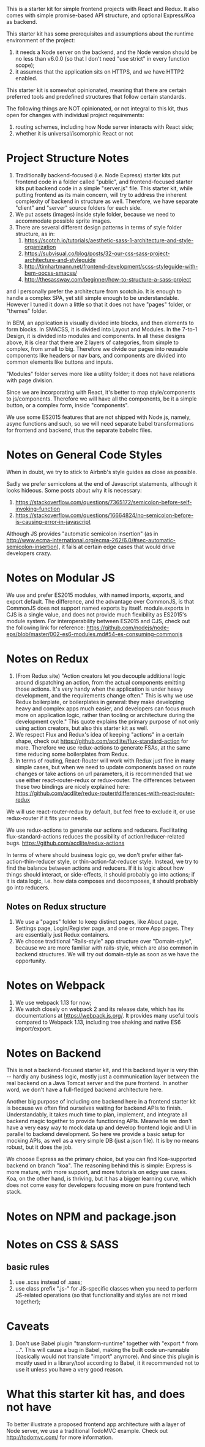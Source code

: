 This is a starter kit for simple frontend projects with React and Redux. It also comes with simple promise-based API structure, and optional Express/Koa as backend.

This starter kit has some prerequisites and assumptions about the runtime environment of the project:
1. it needs a Node server on the backend, and the Node version should be no less than v6.0.0 (so that I don't need "use strict" in every function scope);
2. it assumes that the application sits on HTTPS, and we have HTTP2 enabled.

This starter kit is somewhat opinionated, meaning that there are certain preferred tools and predefined structures that follow certain standards.

The following things are NOT opinionated, or not integral to this kit, thus open for changes with individual project requirements:
1. routing schemes, including how Node server interacts with React side;
2. whether it is universal/isomorphic React or not

# Project Structure Notes
1. Traditionally backend-focused (i.e. Node Express) starter kits put frontend code in a folder called "public", and frontend-focused starter kits put backend code in a simple "server.js" file. This starter kit, while putting frontend as its main concern, will try to address the inherent complexity of backend in structure as well. Therefore, we have separate "client" and "server" source folders for each side.
2. We put assets (images) inside style folder, because we need to accommodate possible sprite images.
3. There are several different design patterns in terms of style folder structure, as in:
    1. https://scotch.io/tutorials/aesthetic-sass-1-architecture-and-style-organization
    2. https://subvisual.co/blog/posts/32-our-css-sass-project-architecture-and-styleguide
    3. http://timhartmann.net/frontend-development/scss-styleguide-with-bem-oocss-smacss/
    4. http://thesassway.com/beginner/how-to-structure-a-sass-project

and I personally prefer the architecture from scotch.io. It is enough to handle a complex SPA, yet still simple enough to be understandable.
However I tuned it down a little so that it does not have "pages" folder, or "themes" folder.

In BEM, an application is visually divided into blocks, and then elements to form blocks. In SMACSS, it is divided into Layout and Modules. In the 7-to-1 Design, it is divided into modules and components.
In all these designs above, it is clear that there are 2 layers of categories, from simple to complex, from small to big. Therefore we divide
our pages into reusable components like headers or nav bars, and components are divided into common elements like buttons and inputs.

"Modules" folder serves more like a utility folder; it does not have relations with page division.

Since we are incorporating with React, it's better to map style/components to js/components. Therefore we will have all the components, be it a simple button, or a complex form, inside "components".
 
We use some ES2015 features that are not shipped with Node.js, namely, async functions and such, so we will need separate babel transformations for frontend and backend, thus the separate babelrc files.

# Notes on General Code Styles
When in doubt, we try to stick to Airbnb's style guides as close as possible.

Sadly we prefer semicolons at the end of Javascript statements, although it looks hideous. Some posts about why it is necessary:

1. https://stackoverflow.com/questions/7365172/semicolon-before-self-invoking-function
2. https://stackoverflow.com/questions/16664824/no-semicolon-before-is-causing-error-in-javascript

Although JS provides "automatic semicolon insertion" (as in http://www.ecma-international.org/ecma-262/6.0/#sec-automatic-semicolon-insertion), it fails at certain edge cases that would drive developers crazy.


# Notes on Modular JS
We use and prefer ES2015 modules, with named imports, exports, and export default. The difference, and the advantage over CommonJS, is that CommonJS does not support named exports by itself. module.exports in CJS is a single value, and does not provide much flexibility as ES2015's module system.
For interoperability between ES2015 and CJS, check out the following link for reference:
https://github.com/nodejs/node-eps/blob/master/002-es6-modules.md#54-es-consuming-commonjs

# Notes on Redux
1. (From Redux site) "Action creators let you decouple additional logic around dispatching an action, from the actual components emitting those actions. It's very handy when the application is under heavy development, and the requirements change often."
This is why we use Redux boilerplate, or boilerplates in general: they make developing heavy and complex apps much easier, and developers can focus
much more on application logic, rather than tooling or architecture during the development cycle." This quote explains the primary purpose of not only using action creators, but also this starter kit as well.
2. We respect Flux and Redux's idea of keeping "actions" in a certain shape, check out https://github.com/acdlite/flux-standard-action for more. Therefore we use redux-actions to generate FSAs, at the same time reducing some boilerplates from Redux.
3. In terms of routing, React-Router will work with Redux just fine in many simple cases, but when we need to update components based on route changes or take actions on url parameters, it is recommended that we use either react-router-redux or redux-router.
The differences between these two bindings are nicely explained here:
https://github.com/acdlite/redux-router#differences-with-react-router-redux

We will use react-router-redux by default, but feel free to exclude it, or use redux-router if it fits your needs.

We use redux-actions to generate our actions and reducers. Facilitating flux-standard-actions reduces the possibility of action/reducer-related bugs.
https://github.com/acdlite/redux-actions

In terms of where should business logic go, we don't prefer either fat-action-thin-reducer style, or thin-action-fat-reducer style. Instead, we try to find the balance between actions and reducers.
If it is logic about how things should interact, or side-effects, it should probably go into actions; if it is data logic, i.e. how data composes and decomposes, it should probably go into reducers.

## Notes on Redux structure
1. We use a "pages" folder to keep distinct pages, like About page, Settings page, Login/Register page, and one or more App pages. They are essentially just Redux containers.
2. We choose traditional "Rails-style" app structure over "Domain-style", because we are more familiar with rails-style, which are also common in backend structures. We will try out domain-style as soon as we have the opportunity.

# Notes on Webpack
1. We use webpack 1.13 for now;
2. We watch closely on webpack 2 and its release date, which has its documentations at https://webpack.js.org/. It provides many useful tools compared to Webpack 1.13, including tree shaking and native ES6 import/export.

# Notes on Backend
This is not a backend-focused starter kit, and this backend layer is very thin -- hardly any business logic, mostly just a communication layer between the real backend on a Java Tomcat server and the pure frontend.
In another word, we don't have a full-fledged backend architecture here.

Another big purpose of including one backend here in a frontend starter kit is because we often find ourselves waiting for backend APIs to finish. Understandably, it takes much time to plan, implement, and integrate all backend magic together to provide functioning APIs.
Meanwhile we don't have a very easy way to mock data up and develop frontend logic and UI in parallel to backend development.
So here we provide a basic setup for mocking APIs, as well as a very simple DB (just a json file). It is by no means robust, but it does the job.

We choose Express as the primary choice, but you can find Koa-supported backend on branch "koa". The reasoning behind this is simple: Express is more mature, with more support, and more tutorials on edgy use cases.
Koa, on the other hand, is thriving, but it has a bigger learning curve, which does not come easy for developers focusing more on pure frontend tech stack.

# Notes on NPM and package.json

# Notes on CSS & SASS
## basic rules
1. use .scss instead of .sass;
2. use class prefix ".js-" for JS-specific classes when you need to perform JS-related operations (so that functionality and styles are not mixed together);

# Caveats
1. Don't use Babel plugin "transform-runtime" together with "export * from ...". This will cause a bug in Babel, making the built code un-runnable (basically would not translate "import" anymore).
And since this plugin is mostly used in a library/tool according to Babel, it it recommended not to use it unless you have a very good reason.


# What this starter kit has, and does not have
To better illustrate a proposed frontend app architecture with a layer of Node server, we use a traditional TodoMVC example. Check out http://todomvc.com/ for more information.